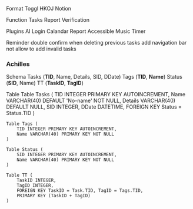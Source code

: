 Format
    Toggl
    HKOJ
    Notion

Function
    Tasks
    Report
    Verification

Plugins
    AI
    Login
    Calandar
    Report
    Accessible
    Music
    Timer

Reminder
    double confirm when deleting previous tasks
    add navigation bar
    not allow to add invalid tasks

### Achilles

Schema
    Tasks (__TID__, Name, Details, SID, DDate)
    Tags (__TID__, __Name__)
    Status (__SID__, Name)
    TT (__TaskID__, __TagID__)

Table
    Table Tasks (
        TID INTEGER PRIMARY KEY AUTOINCREMENT,
        Name VARCHAR(40) DEFAULT 'No-name' NOT NULL,
        Details VARCHAR(40) DEFAULT NULL,
        SID INTEGER,
        DDate DATETIME,
        FOREIGN KEY Status = Status.TID
    )

    Table Tags (
        TID INTEGER PRIMARY KEY AUTOINCREMENT,
        Name VARCHAR(40) PRIMARY KEY NOT NULL
    )

    Table Status (
        SID INTEGER PRIMARY KEY AUTOINCREMENT,
        Name VARCHAR(40) PRIMARY KEY NOT NULL
    )

    Table TT (
        TaskID INTEGER,
        TagID INTEGER,
        FOREIGN KEY TaskID = Task.TID, TagID = Tags.TID,
        PRIMARY KEY (TaskID + TagID)
    )